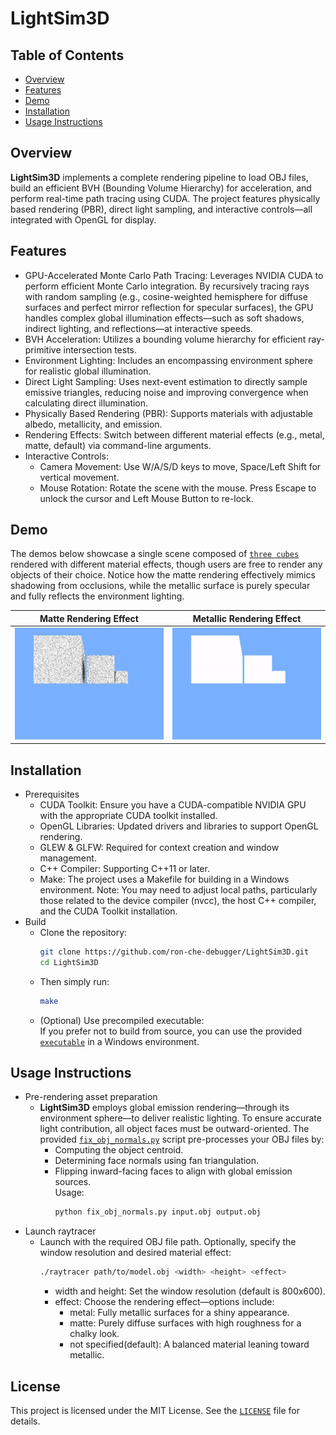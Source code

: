 # LightSim3D

## Table of Contents
- [Overview](#overview)
- [Features](#features)
- [Demo](#demo)
- [Installation](#installation)
- [Usage Instructions](#usage-instructions)

## Overview
**LightSim3D** implements a complete rendering pipeline to load OBJ files, build an efficient BVH (Bounding Volume Hierarchy) for acceleration, and perform real-time path tracing using CUDA. The project features physically based rendering (PBR), direct light sampling, and interactive controls—all integrated with OpenGL for display.

## Features
- GPU-Accelerated Monte Carlo Path Tracing: Leverages NVIDIA CUDA to perform efficient Monte Carlo integration. By recursively tracing rays with random sampling (e.g., cosine-weighted hemisphere for diffuse surfaces and perfect mirror reflection for specular surfaces), the GPU handles complex global illumination effects—such as soft shadows, indirect lighting, and reflections—at interactive speeds. 
- BVH Acceleration: Utilizes a bounding volume hierarchy for efficient ray-primitive intersection tests.
- Environment Lighting: Includes an encompassing environment sphere for realistic global illumination.
- Direct Light Sampling: Uses next-event estimation to directly sample emissive triangles, reducing noise and improving convergence when calculating direct illumination.
- Physically Based Rendering (PBR): Supports materials with adjustable albedo, metallicity, and emission.
- Rendering Effects: Switch between different material effects (e.g., metal, matte, default) via command-line arguments.
- Interactive Controls:
    - Camera Movement: Use W/A/S/D keys to move, Space/Left Shift for vertical movement.
    - Mouse Rotation: Rotate the scene with the mouse. Press Escape to unlock the cursor and Left Mouse Button to re-lock.

## Demo
The demos below showcase a single scene composed of [`three cubes`](assets/mul_cubes.obj) rendered with different material effects, though users are free to render any objects of their choice. Notice how the matte rendering effectively mimics shadowing from occlusions, while the metallic surface is purely specular and fully reflects the environment lighting.

| **Matte Rendering Effect** | **Metallic Rendering Effect** |
|----------------------------|-------------------------------|
| <img src="demo/cubes_matte.gif" alt="Matte Rendering" width="300"/> | <img src="demo/cubes_metal.gif" alt="Metallic Rendering" width="300"/> |

## Installation
- Prerequisites
    - CUDA Toolkit: Ensure you have a CUDA-compatible NVIDIA GPU with the appropriate CUDA toolkit installed.
    - OpenGL Libraries: Updated drivers and libraries to support OpenGL rendering.  
    - GLEW & GLFW: Required for context creation and window management. 
    - C++ Compiler: Supporting C++11 or later. 
    - Make: The project uses a Makefile for building in a Windows environment. Note: You may need to adjust local paths, particularly those related to the device compiler (nvcc), the host C++ compiler, and the CUDA Toolkit installation.
- Build 
  - Clone the repository:
    ```bash
    git clone https://github.com/ron-che-debugger/LightSim3D.git
    cd LightSim3D
    ```
  - Then simply run:
    ```bash
    make
    ```
  - (Optional) Use precompiled executable:  
    If you prefer not to build from source, you can use the provided [`executable`](bin/raytracer.exe) in a Windows environment.

## Usage Instructions
- Pre-rendering asset preparation
    - **LightSim3D**  employs global emission rendering—through its environment sphere—to deliver realistic lighting. To ensure accurate light contribution, all object faces must be outward-oriented. 
    The provided [`fix_obj_normals.py`](utils/fix_obj_normals.py) script pre-processes your OBJ files by: 
      - Computing the object centroid.
      - Determining face normals using fan triangulation.  
      - Flipping inward-facing faces to align with global emission sources.  
    Usage:
        ```bash
        python fix_obj_normals.py input.obj output.obj
        ```
- Launch raytracer 
    - Launch with the required OBJ file path. Optionally, specify the window resolution and desired material effect:  
        ```bash
        ./raytracer path/to/model.obj <width> <height> <effect>
        ```
        - width and height: Set the window resolution (default is 800x600). 
        - effect: Choose the rendering effect—options include:
            - metal: Fully metallic surfaces for a shiny appearance.  
            - matte: Purely diffuse surfaces with high roughness for a chalky look.  
            - not specified(default): A balanced material leaning toward metallic. 

## License
This project is licensed under the MIT License. See the [`LICENSE`](LICENSE) file for details.